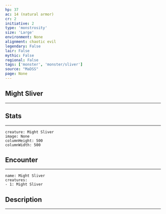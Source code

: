 ```yaml
---
hp: 37
ac: 14 (natural armor)
cr: 2
initiative: 2
type: 'monstrosity'    
size: 'Large'
environment: None
alignment: chaotic evil
legendary: False
lair: False
mythic: False
regional: False
tags: ['monster', 'monster/sliver']
source: "MaDSS"
page: None
---
```


## Might Sliver
---



## Stats
---

```statblock
creature: Might Sliver
image: None
columnHeight: 500
columnWidth: 500
```

## Encounter
---

```encounter-table
name: Might Sliver
creatures:
- 1: Might Sliver
```

## Description
---




